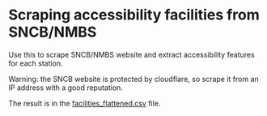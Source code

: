 # Scraping accessibility facilities from SNCB/NMBS

Use this to scrape SNCB/NMBS website and extract accessibility features for each station.

Warning: the SNCB website is protected by cloudflare, so scrape it from an IP address with a good reputation.

The result is in the [facilities_flattened.csv](facilities_flattened.csv) file.
